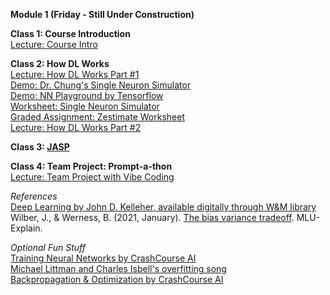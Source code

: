 **Module 1 (Friday - Still Under Construction)**  

**Class 1: Course Introduction**  
[Lecture: Course Intro](https://www.dropbox.com/scl/fi/iobtw5cosgviasz8t3zir/01-Special-Topics-AI-Course-Introduction.pptx?rlkey=8mffd7sfckohpxylbofwcjiam&dl=0)  

**Class 2: How DL Works**  
[Lecture: How DL Works Part #1](https://www.dropbox.com/scl/fi/lbnjj1j4erdcq1c5t6vyu/02-1-How-DL-Works-Part-1-SP25.pptx?rlkey=f4m9kohg97oyp131zsz5tiu03&dl=0)  
[Demo: Dr. Chung's Single Neuron Simulator](https://docs.google.com/spreadsheets/d/1KDGiwAF2GStEZc2WUgbJ7CE7NHktZhAVpcRNulHfqpw/edit#gid=2001141573)  
[Demo: NN Playground by Tensorflow](https://playground.tensorflow.org/#activation=tanh&batchSize=10&dataset=circle&regDataset=reg-plane&learningRate=0.03&regularizationRate=0&noise=0&networkShape=4,2&seed=0.56945&showTestData=false&discretize=false&percTrainData=50&x=true&y=true&xTimesY=false&xSquared=false&ySquared=false&cosX=false&sinX=false&cosY=false&sinY=false&collectStats=false&problem=classification&initZero=false&hideText=false)  
[Worksheet: Single Neuron Simulator](https://docs.google.com/document/d/1VUxvhrI8i_2mxxIqB9e4Y2RZPk69Id76yiddq302e8U/edit?tab=t.0)  
[Graded Assignment: Zestimate Worksheet](https://docs.google.com/document/d/1uKmFLbnI2U5HfTtuwDCCjRksIFbL2tEP8Kj0CxIpxIo/edit?tab=t.0)  
[Lecture: How DL Works Part #2](https://www.dropbox.com/scl/fi/9glmo6vltnnbkyuqyqlj5/02-2-How-DL-Works-Part-2-SP25.pptx?rlkey=y6e6ad1wdm8cn3ldyuq9fjqyo&dl=0)

**Class 3: [JASP](https://jasp-stats.org/how-to-use-jasp/)**  

**Class 4: Team Project: Prompt-a-thon**  
[Lecture: Team Project with Vibe Coding](https://www.dropbox.com/scl/fi/hklcdikx34hburo57kd8z/04-Team-Project-with-Vibe-Coding.pptx?rlkey=vtemey03pfw7eztuw1tik5v2i&dl=0)  

*References*  
[Deep Learning by John D. Kelleher, available digitally through W&M library](https://proxy.wm.edu/login?url=https://search.ebscohost.com/login.aspx?direct=true&AuthType=cookie,ip,url,shib&db=nlebk&AN=2234376&site=ehost-live&scope=site)  
Wilber, J., & Werness, B. (2021, January). [The bias variance tradeoff](https://mlu-explain.github.io/bias-variance/). MLU-Explain.  

*Optional Fun Stuff*  
[Training Neural Networks by CrashCourse AI](https://www.pbs.org/video/training-neural-networks-4-mq025r/)  
[Michael Littman and Charles Isbell's overfitting song](https://www.youtube.com/watch?v=DQWI1kvmwRg&list=PLrpsa0hmc1hxDIJZnB0umnmCvofPGj6IA)  
[Backpropagation & Optimization by CrashCourse AI](https://www.pbs.org/video/training-neural-networks-4-mq025r/)  
